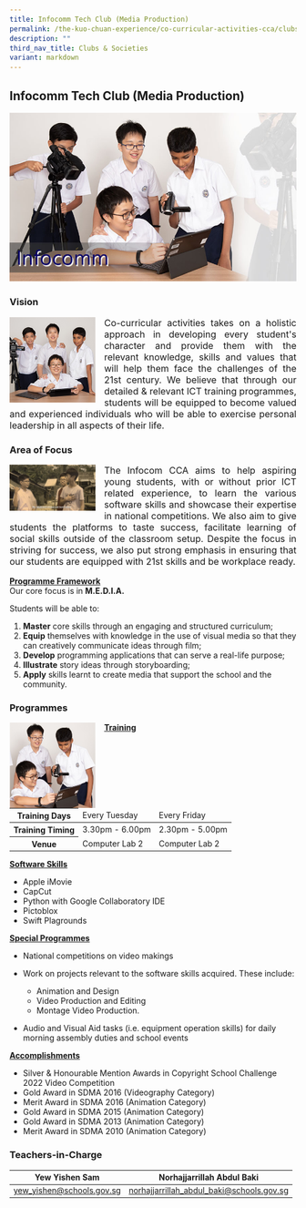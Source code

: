```yaml
---
title: Infocomm Tech Club (Media Production)
permalink: /the-kuo-chuan-experience/co-curricular-activities-cca/clubs-n-societies/infocomm-tech-club/
description: ""
third_nav_title: Clubs & Societies
variant: markdown
---
```

## Infocomm Tech Club (Media Production)

![](/images/The%20Kuo%20Chuan%20Experience/CCA/Infocomm%20Tech%20Club/infocomm.jpg)

### Vision

<img src="/images/The%20Kuo%20Chuan%20Experience/CCA/Infocomm%20Tech%20Club/info-club1.jpg" style="width:30%;margin-right:15px;" align="left">


<p style="text-align: justify;font-size:16px;">
Co-curricular activities takes on a holistic approach in developing every student's character and provide them with the relevant knowledge, skills and values that will help them face the challenges of the 21st century. We believe that through our detailed &amp; relevant ICT training programmes, students will be equipped to become valued and experienced individuals who will be able to exercise personal leadership in all aspects of their life.</p>

### Area of Focus

<img src="/images/The%20Kuo%20Chuan%20Experience/CCA/Infocomm%20Tech%20Club/Area%20of%20Focus.png" style="width:30%;margin-right:15px;" align="left">

<p style="text-align: justify;font-size:16px;">
The Infocom CCA aims to help aspiring young students, with or without prior ICT related experience, to learn the various software skills and showcase their expertise in national competitions. We also aim to give students the platforms to taste success, facilitate learning of social skills outside of the classroom setup. Despite the focus in striving for success, we also put strong emphasis in ensuring that our students are equipped with 21st skills and be workplace ready.</p>

**<u>Programme Framework</u>**<br>
Our core focus is in&nbsp;**M.E.D.I.A.**  

Students will be able to:  

1.  **Master**&nbsp;core skills through an engaging and structured curriculum;
2.  **Equip**&nbsp;themselves with knowledge in the use of visual media so that they can creatively communicate ideas through film;
3.  **Develop**&nbsp;programming applications that can serve a real-life purpose;
4.  **Illustrate**&nbsp;story ideas through storyboarding;
5.  **Apply**&nbsp;skills learnt to create media that support the school and the community.

### Programmes

<img src="/images/The%20Kuo%20Chuan%20Experience/CCA/Infocomm%20Tech%20Club/info-club2.jpg" style="width:30%;margin-right:15px;" align="left">

**<u>Training</u>**

<table>
<thead>
  <tr>
    <th>Training Days</th>
    <td>Every Tuesday</td>
    <td>Every Friday</td>
  </tr>
</thead>
<tbody>
  <tr>
    <th>Training Timing</th>
    <td>3.30pm - 6.00pm </td>
    <td>2.30pm - 5.00pm</td>
  </tr>
  <tr>
    <th>Venue</th>
    <td>Computer Lab 2</td>
    <td>Computer Lab 2 </td>
  </tr>
</tbody>
</table>



**<u>Software Skills</u>**

*   Apple iMovie
*   CapCut
*   Python with Google Collaboratory IDE
*   Pictoblox
*   Swift Plagrounds

**<u>Special Programmes</u>**

*   National competitions on video makings
*   Work on projects relevant to the software skills acquired. These include:

    *   Animation and Design
    *   Video Production and Editing
    *   Montage Video Production.

*   Audio and Visual Aid tasks (i.e. equipment operation skills) for daily morning assembly duties and school events

**<u>Accomplishments</u>**

* Silver &amp; Honourable Mention Awards in Copyright School Challenge 2022 Video Competition
* Gold Award in SDMA 2016 (Videography Category)
* Merit Award in SDMA 2016 (Animation Category)
* Gold Award in SDMA 2015 (Animation Category)
* Gold Award in SDMA 2013 (Animation Category)
* Merit Award in SDMA 2010 (Animation Category)


### Teachers-in-Charge



| Yew Yishen Sam| Norhajjarrillah Abdul Baki |
| -------- | -------- |
| <a href="mailto:yew_yishen@schools.gov.sg">yew_yishen@schools.gov.sg</a>    | <a href="mailto:norhajjarrillah_abdul_baki@schools.gov.sg">norhajjarrillah_abdul_baki@schools.gov.sg</a>    |